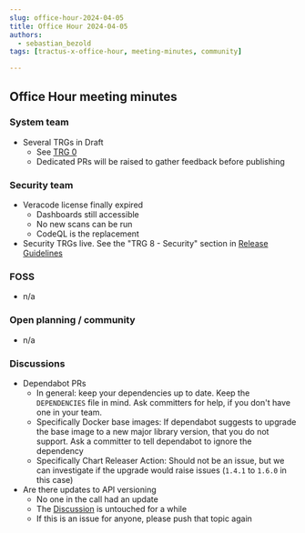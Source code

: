 ```yaml
---
slug: office-hour-2024-04-05
title: Office Hour 2024-04-05
authors:
  - sebastian_bezold
tags: [tractus-x-office-hour, meeting-minutes, community]

---
```


## Office Hour meeting minutes

### System team

- Several TRGs in Draft
  - See [TRG 0](https://eclipse-tractusx.github.io/docs/release/trg-0/)
  - Dedicated PRs will be raised to gather feedback before publishing

### Security team

- Veracode license finally expired
  - Dashboards still accessible
  - No new scans can be run
  - CodeQL is the replacement
- Security TRGs live. See the "TRG 8 - Security" section
  in [Release Guidelines](https://eclipse-tractusx.github.io/docs/release)

### FOSS

- n/a

### Open planning / community

- n/a

### Discussions

- Dependabot PRs
  - In general: keep your dependencies up to date. Keep the `DEPENDENCIES` file in mind. Ask committers for help, if you
    don't have one in your team.
  - Specifically Docker base images: If dependabot suggests to upgrade the base image to a new major library version,
    that you do not support. Ask a committer to tell dependabot to ignore the dependency
  - Specifically Chart Releaser Action: Should not be an issue, but we can investigate if the upgrade would raise
    issues (`1.4.1` to `1.6.0` in this case)
- Are there updates to API versioning
  - No one in the call had an update
  - The [Discussion](https://github.com/eclipse-tractusx/eclipse-tractusx.github.io/discussions/580) is untouched for a
    while
  - If this is an issue for anyone, please push that topic again

